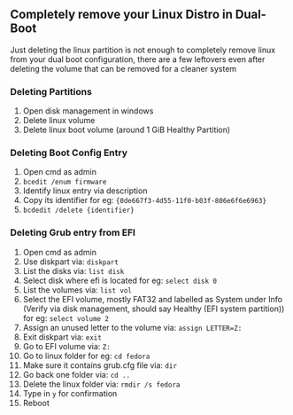 ## Completely remove your Linux Distro in Dual-Boot
Just deleting the linux partition is not enough to completely remove linux from your dual boot configuration, there are a few leftovers even after deleting the volume that can be removed for a cleaner system
### Deleting Partitions
1. Open disk management in windows
2. Delete linux volume
3. Delete linux boot volume (around 1 GiB Healthy Partition)
### Deleting Boot Config Entry
1. Open cmd as admin
2. `bcedit /enum firmware`
3. Identify linux entry via description
4. Copy its identifier for eg: `{0de667f3-4d55-11f0-b03f-806e6f6e6963}`
5. `bcdedit /delete {identifier}`
### Deleting Grub entry from EFI
1. Open cmd as admin
2. Use diskpart via: `diskpart`
3. List the disks via: `list disk`
4. Select disk where efi is located for eg: `select disk 0`
5. List the volumes via: `list vol`
6. Select the EFI volume, mostly FAT32 and labelled as System under Info (Verify via disk management, should say Healthy (EFI system partition)) for eg: `select volume 2`
7. Assign an unused letter to the volume via: `assign LETTER=Z:`
8. Exit diskpart via: `exit`
9. Go to EFI volume via: `Z:`
10. Go to linux folder for eg: `cd fedora`
11. Make sure it contains grub.cfg file via: `dir`
12. Go back one folder via: `cd ..`
13. Delete the linux folder via: `rmdir /s fedora`
14. Type in `y` for confirmation
15. Reboot
